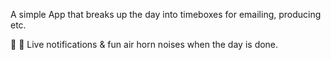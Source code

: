 A simple App that breaks up the day into timeboxes for emailing, producing etc. 

📣 📣 Live notifications & fun air horn noises when the day is done.
